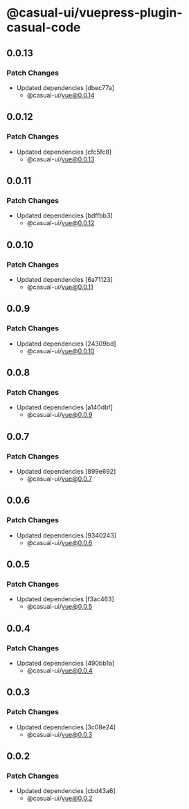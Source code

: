 # @casual-ui/vuepress-plugin-casual-code

## 0.0.13

### Patch Changes

- Updated dependencies [dbec77a]
  - @casual-ui/vue@0.0.14

## 0.0.12

### Patch Changes

- Updated dependencies [cfc5fc8]
  - @casual-ui/vue@0.0.13

## 0.0.11

### Patch Changes

- Updated dependencies [bdffbb3]
  - @casual-ui/vue@0.0.12

## 0.0.10

### Patch Changes

- Updated dependencies [6a71123]
  - @casual-ui/vue@0.0.11

## 0.0.9

### Patch Changes

- Updated dependencies [24309bd]
  - @casual-ui/vue@0.0.10

## 0.0.8

### Patch Changes

- Updated dependencies [a140dbf]
  - @casual-ui/vue@0.0.9

## 0.0.7

### Patch Changes

- Updated dependencies [899e692]
  - @casual-ui/vue@0.0.7

## 0.0.6

### Patch Changes

- Updated dependencies [9340243]
  - @casual-ui/vue@0.0.6

## 0.0.5

### Patch Changes

- Updated dependencies [f3ac463]
  - @casual-ui/vue@0.0.5

## 0.0.4

### Patch Changes

- Updated dependencies [490bb1a]
  - @casual-ui/vue@0.0.4

## 0.0.3

### Patch Changes

- Updated dependencies [3c08e24]
  - @casual-ui/vue@0.0.3

## 0.0.2

### Patch Changes

- Updated dependencies [cbd43a6]
  - @casual-ui/vue@0.0.2
